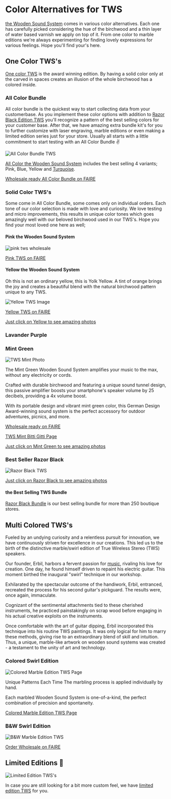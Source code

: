 # Color Alternatives for TWS

[the Wooden Sound System](/tws) comes in various color alternatives. Each one has carefully picked considering the hue of the birchwood and a thin layer of water based varnish we apply on top of it. From one color to marble editions we're always experimenting for finding lovely expressions for various feelings. Hope you'll find your's here.

## One Color TWS's

[One color TWS](https://www.bitti-gitti.com/wholesale/sound-system) is the award winning edition. By having a solid color only at the carved in spaces creates an illusion of the whole birchwood has a colored inside. 



### All Color Bundle

All color bundle is the quickest way to start collecting data from your customerbase. As you implement these color options with addition to [Razor Black Edition TWS](https://www.faire.com/product/p_f2rou2pcru) you'll recognize a pattern of the best selling colors for your customer base. After that, we have amazing extra bundle kit's for you to further customize with laser engraving, marble editions or even making a limited edition series just for your store. Usually all starts with a little commitment to start testing with an All Color Bundle ✌️

![All Color Bundle TWS](https://uploads-ssl.webflow.com/577fb500e970a606264913c7/61c0a70ce5680dbc9e4491d9_Colorfulk.jpg)

[All Color the Wooden Sound System](https://www.bitti-gitti.com/wholesale/the-wooden-sound-system) includes the best selling 4 variants; Pink, Blue, Yellow and [Turquoise](https://www.faire.com/product/p_2yg7itc3). 

[Wholesale ready All Color Bundle on FAIRE](https://www.faire.com/product/p_8bd5bw5y6r)

### Solid Color TWS's

Some come in All Color Bundle, some comes only on individual orders. Each tone of our color selection is made with love and curiosity. We love testing and micro improvements, this results in unique color tones which goes amazingly well with our beloved birchwood used in our TWS's. Hope you find your most loved one here as well;

#### Pink the Wooden Sound System

![pink tws wholesale](https://uploads-ssl.webflow.com/577fb500e970a606264913c7/61c0c8b4f854d87cd4e7ab5a_Pink-Pattern.jpg)

[Pink TWS on FAIRE](https://faire.com/product/p_driwpxq5)

#### Yellow the Wooden Sound System

Oh this is not an ordinary yellow, this is Yolk Yellow. A tint of orange brings the joy and creates a beautiful blend with the natural birchwood pattern unique to any TWS. 

![Yellow TWS Image](https://cdn.faire.com/fastly/14208b4708b483238fb05b87eab296bb4957954e768428235c82b6fc79cf5d23.jpeg?bg-color=FFFFFF&dpr=1&fit=crop&format=jpg&height=730&width=730)

[Yellow TWS on FAIRE](https://faire.com/product/p_861imnbw)

[Just click on Yellow to see amazing photos](https://tws-images.bitti-gitti.com/)

### Lavander Purple


### Mint Green

![TWS Mint Photo](https://cdn.faire.com/fastly/6135272385958f696a1fa4321b545a4affaf03cb96f804c582d3319d97950585.jpeg?bg-color=FFFFFF&dpr=1&fit=crop&format=jpg&height=730&width=730)

The Mint Green Wooden Sound System amplifies your music to the max, without any electricity or cords.

Crafted with durable birchwood and featuring a unique sound tunnel design, this passive amplifier boosts your smartphone's speaker volume by 25 decibels, providing a 4x volume boost.

With its portable design and vibrant mint green color, this German Design Award-winning sound system is the perfect accessory for outdoor adventures, picnics, and more.

[Wholesale ready on FAIRE](https://faire.com/product/p_hjrhq3zcj6)

[TWS Mint Bitti Gitti Page](https://www.bitti-gitti.com/wholesale-product/tws-mint)

[Just click on Mint Green to see amazing photos](https://tws-images.bitti-gitti.com/)


### Best Seller Razor Black

![Razor Black TWS](https://uploads-ssl.webflow.com/577fb500e970a606264913c7/605ca16bb2ba799cd46fe024_try2.png)

[Just click on Razor Black to see amazing photos](https://tws-images.bitti-gitti.com/)

#### the Best Selling TWS Bundle

[Razor Black Bundle](https://faire.com/product/p_f2rou2pcru) is our best selling bundle for more than 250 boutique stores. 

## Multi Colored TWS's

Fueled by an undying curiosity and a relentless pursuit for innovation, we have continuously striven for excellence in our creations. This led us to the birth of the distinctive marble/swirl edition of True Wireless Stereo (TWS) speakers.

Our founder, Erbil, harbors a fervent passion for [music](/music), rivaling his love for creation. One day, he found himself driven to repaint his electric guitar. This moment birthed the inaugural "swirl" technique in our workshop.

Exhilarated by the spectacular outcome of the handiwork, Erbil, entranced, recreated the process for his second guitar's pickguard. The results were, once again, immaculate.

Cognizant of the sentimental attachments tied to these cherished instruments, he practiced painstakingly on scrap wood before engaging in his actual creative exploits on the instruments.

Once comfortable with the art of guitar dipping, Erbil incorporated this technique into his routine TWS paintings. It was only logical for him to marry these methods, giving rise to an extraordinary blend of skill and intuition. Thus, a unique, marble-like artwork on wooden sound systems was created - a testament to the unity of art and technology.


### Colored Swirl Edition
![Colored Marble Edition TWS Page](https://uploads-ssl.webflow.com/577fb500e970a606264913c7/5f1ae13f5b92b0f894a8d5ee_SwirlSet-Cover.jpg)

Unique Patterns Each Time
The marbling process is applied individually by hand.

Each marbled Wooden Sound System is one-of-a-kind, the perfect combination of precision and spontaneity.

[Colored Marble Edition TWS Page](https://www.bitti-gitti.com/marbled-sound-system-bundle)

### B&W Swirl Edition
![B&W Marble Edition TWS](https://cdn.faire.com/fastly/3dec02d2e37c0a939d94476cf97ce2dfa4c6dc0bbfea33cee778df6bb6529dd2.jpeg?dpr=1&format=jpg&height=718.16&width=718.16)

[Order Wholesale on FAIRE](https://www.faire.com/product/p_2vuk0nno5y)

## Limited Editions 💎

![Limited Edition TWS's](https://uploads-ssl.webflow.com/6202ac1b2e651ed862489cc3/6481cafb4bed24071490f302_DSCF0685.jpg)

In case you are still looking for a bit more custom feel, we have [limited edition TWS](/tws-limited) for you.

